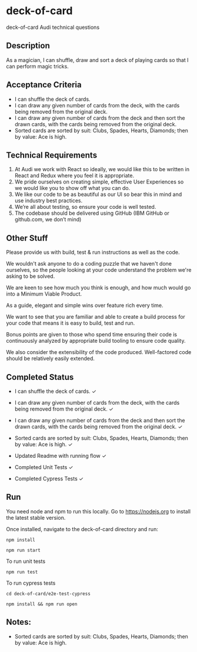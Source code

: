 # deck-of-card
deck-of-card Audi technical questions

## Description
 As a magician, I can shuffle, draw and sort a deck of playing cards so that I can perform magic tricks.

## Acceptance Criteria
 * I can shuffle the deck of cards.
 * I can draw any given number of cards from the deck, with the cards being removed from the original deck.
 * I can draw any given number of cards from the deck and then sort the drawn cards, with the cards being removed from the original deck.
 * Sorted cards are sorted by suit: Clubs, Spades, Hearts, Diamonds; then by value: Ace is high.

## Technical Requirements
1. At Audi we work with React so ideally, we would like this to be written in React and Redux where you feel it is appropriate.
2. We pride ourselves on creating simple, effective User Experiences so we would like you to show off what you can do.
3. We like our code to be as beautiful as our UI so bear this in mind and use industry best practices.
4. We’re all about testing, so ensure your code is well tested.
5. The codebase should be delivered using GitHub (IBM GitHub or github.com, we don’t mind)

## Other Stuff
Please provide us with build, test & run instructions as well as the code.

We wouldn't ask anyone to do a coding puzzle that we haven't done ourselves, so the people looking at your code understand the problem we're asking to be solved.

We are keen to see how much you think is enough, and how much would go into a Minimum
  Viable Product.

As a guide, elegant and simple wins over feature rich every time.

We want to see that you are familiar and able to create a build process for your code that means it is easy to build, test and run.

Bonus points are given to those who spend time ensuring their code is continuously analyzed by appropriate build tooling to ensure code quality.

We also consider the extensibility of the code produced. Well-factored code should be relatively easily extended.


## Completed Status
 * I can shuffle the deck of cards.  ✓
 * I can draw any given number of cards from the deck, with the cards being removed from the original deck.  ✓
 * I can draw any given number of cards from the deck and then sort the drawn cards, with the cards being removed from the original deck.  ✓
 * Sorted cards are sorted by suit: Clubs, Spades, Hearts, Diamonds; then by value: Ace is high.  ✓


  * Updated Readme with running flow ✓
  * Completed Unit Tests ✓
  * Completed Cypress Tests ✓
## Run
You need node and npm to run this locally. Go to https://nodejs.org to install the latest stable version.

Once installed, navigate to the deck-of-card directory and run:
```
npm install
```

```
npm run start
```

To run unit tests

```
npm run test
```

To run cypress tests

```
cd deck-of-card/e2e-test-cypress
```

```
npm install && npm run open
```
## Notes:
* Sorted cards are sorted by suit: Clubs, Spades, Hearts, Diamonds; then by value: Ace is high.



